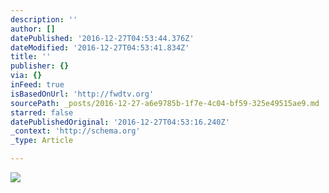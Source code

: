 ```yaml
---
description: ''
author: []
datePublished: '2016-12-27T04:53:44.376Z'
dateModified: '2016-12-27T04:53:41.834Z'
title: ''
publisher: {}
via: {}
inFeed: true
isBasedOnUrl: 'http://fwdtv.org'
sourcePath: _posts/2016-12-27-a6e9785b-1f7e-4c04-bf59-325e49515ae9.md
starred: false
datePublishedOriginal: '2016-12-27T04:53:16.240Z'
_context: 'http://schema.org'
_type: Article

---
```

![](https://the-grid-user-content.s3-us-west-2.amazonaws.com/689e622a-ee83-4f6e-9798-18e49a5d2dc3.png)